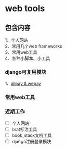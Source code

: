# web tools

## 包含内容
1、个人网站  
2、常用几个web frameworks  
3、常用web工具  
4、各种小脚本、小工具


### django可复用模块
1、[alipay & wepay](https://github.com/whu-SpongeBob/webserver/tree/master/django_modules/payment/paylib)  


### 常用web工具 


### 近期工作
- [ ]  个人网站
- [ ]  brat标注工具
- [ ]  book_stack文档工具
- [ ]  django注册登录模块
